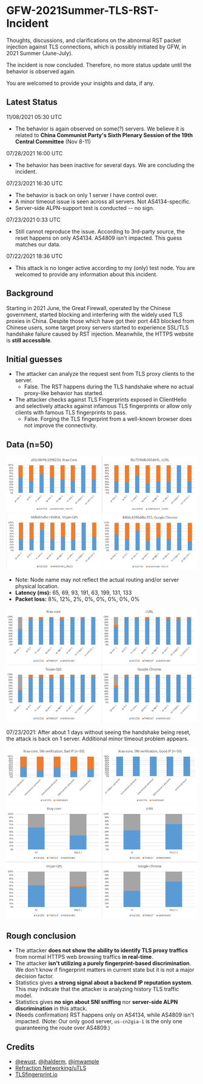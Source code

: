 # GFW-2021Summer-TLS-RST-Incident

Thoughts, discussions, and clarifications on the abnormal RST packet injection against TLS connections, which is possibly initiated by GFW, in 2021 Summer (June-July). 

The incident is now concluded. Therefore, no more status update until the behavior is observed again. 

You are welcomed to provide your insights and data, if any.

## Latest Status

11/08/2021 05:30 UTC
- The behavior is again observed on some(?) servers. We believe it is related to **China Communist Party's Sixth Plenary Session of the 19th Central Committee** (Nov 8-11)

07/28/2021 16:00 UTC
- The behavior has been inactive for several days. We are concluding the incident. 

07/23/2021 16:30 UTC
- The behavior is back on only 1 server I have control over. 
- A minor timeout issue is seen across all servers. Not AS4134-specific.
- Server-side ALPN-support test is conducted -- no sign.

07/23/2021 0:33 UTC
- Still cannot reproduce the issue. According to 3rd-party source, the reset happens on only AS4134. AS4809 isn't impacted. This guess matches our data.

07/22/2021 18:36 UTC
- This attack is no longer active according to my (only) test node. You are welcomed to provide any information about this incident.

## Background

Starting in 2021 June, the Great Firewall, operated by the Chinese government, started blocking and interfering with the widely used TLS proxies in China. Despite those which have got their port 443 blocked from Chinese users, some target proxy servers started to experience SSL/TLS handshake failure caused by RST injection. Meanwhile, the HTTPS website is **still accessible**.

## Initial guesses

- The attacker can analyze the request sent from TLS proxy clients to the server.
  - False. The RST happens during the TLS handshake where no actual proxy-like behavior has started.
- The attacker checks against TLS Fingerprints exposed in ClientHello and selectively attacks against infamous TLS fingerprints or allow only clients with famous TLS fingerprints to pass.
  - False. Forging the TLS fingerprint from a well-known browser does not improve the connectivity.

## Data (n=50)

<img src="https://raw.githubusercontent.com/Gaukas/GFW-2021Summer-TLS-Proxy-Attack/master/data/Stat.png">

- Note: Node name may not reflect the actual routing and/or server physical location. 
- **Latency (ms):** 65, 69, 93, 191, 63, 199, 131, 133
- **Packet loss:** 8%, 12%, 2%, 0%, 0%, 0%, 0%, 0%

<img src="https://raw.githubusercontent.com/Gaukas/GFW-2021Summer-TLS-Proxy-Attack/master/data/Stat0723.png">

07/23/2021: After about 1 days without seeing the handshake being reset, the attack is back on 1 server. Additional minor timeout problem appears. 

<img src="https://raw.githubusercontent.com/Gaukas/GFW-2021Summer-TLS-Proxy-Attack/master/data/SNI_verification.png">

<img src="https://raw.githubusercontent.com/Gaukas/GFW-2021Summer-TLS-Proxy-Attack/master/data/ALPN_verification.png">

## Rough conclusion

- The attacker **does not show the ability to identify TLS proxy traffics** from normal HTTPS web browsing traffics **in real-time**.
- The attacker **isn't utilizing a purely fingerprint-based discrimination**. We don't know if fingerprint matters in current state but it is not a major decision factor.
- Statistics gives **a strong signal about a backend IP reputation system**. This may indicate that the attacker is analyzing history TLS traffic model.
- Statistics gives **no sign about SNI sniffing** nor **server-side ALPN discrimination** in this attack.
- (Needs confirmation) RST happens only on AS4134, while AS4809 isn't impacted. (Note: Our only good server, `us-cn2gia-1` is the only one guaranteeing the route over AS4809.)

## Credits 

- [@ewust](https://github.com/ewust), [@jhalderm](https://github.com/jhalderm), [@jmwample](https://github.com/jmwample)
- [Refraction Networking/uTLS](https://github.com/refraction-networking/utls)
- [TLSfingerprint.io](https://tlsfingerprint.io/)
